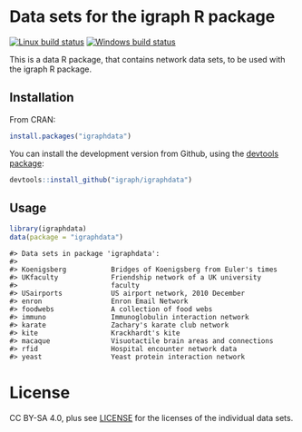 
# Data sets for the igraph R package

[![Linux build status](https://travis-ci.org/igraph/igraphdata.png)](https://travis-ci.org/igraph/igraphdata)
[![Windows build status](https://ci.appveyor.com/api/projects/status/6wov9hh8oprrpkhs?svg=true)](https://ci.appveyor.com/project/gaborcsardi/igraphdata)

This is a data R package, that contains network data sets,
to be used with the igraph R package.

## Installation

From CRAN:


```r
install.packages("igraphdata")
```

You can install the development version from Github, using the
[devtools package](https://github.com/hadley/devtools):


```r
devtools::install_github("igraph/igraphdata")
```

## Usage


```r
library(igraphdata)
data(package = "igraphdata")
```

```
#> Data sets in package 'igraphdata':
#> 
#> Koenigsberg           Bridges of Koenigsberg from Euler's times
#> UKfaculty             Friendship network of a UK university
#>                       faculty
#> USairports            US airport network, 2010 December
#> enron                 Enron Email Network
#> foodwebs              A collection of food webs
#> immuno                Immunoglobulin interaction network
#> karate                Zachary's karate club network
#> kite                  Krackhardt's kite
#> macaque               Visuotactile brain areas and connections
#> rfid                  Hospital encounter network data
#> yeast                 Yeast protein interaction network
```

# License

CC BY-SA 4.0, plus see [LICENSE](LICENSE) for the licenses of the
individual data sets.
